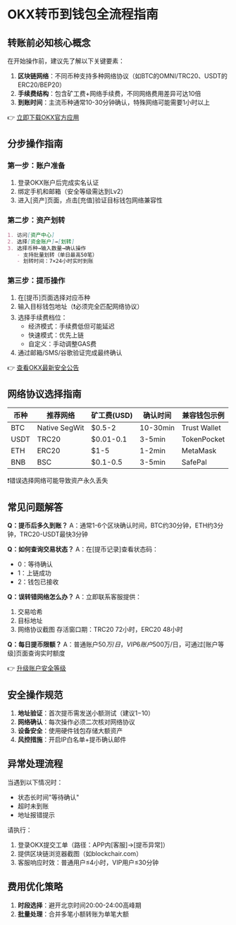 # OKX转币到钱包全流程指南

## 转账前必知核心概念
在开始操作前，建议先了解以下关键要素：
1. **区块链网络**：不同币种支持多种网络协议（如BTC的OMNI/TRC20、USDT的ERC20/BEP20）
2. **手续费结构**：包含矿工费+网络手续费，不同网络费用差异可达10倍
3. **到账时间**：主流币种通常10-30分钟确认，特殊网络可能需要1小时以上

👉 [立即下载OKX官方应用](https://bit.ly/okx_welcome)

## 分步操作指南

### 第一步：账户准备
1. 登录OKX账户后完成实名认证
2. 绑定手机和邮箱（安全等级需达到Lv2）
3. 进入[资产]页面，点击[充值]验证目标钱包网络兼容性

### 第二步：资产划转
```markdown
1. 访问[资产中心]
2. 选择[资金账户]→[划转]
3. 选择币种→输入数量→确认操作
   - 支持批量划转（单日最高50笔）
   - 划转时间：7×24小时实时到账
```

### 第三步：提币操作
1. 在[提币]页面选择对应币种
2. 输入目标钱包地址（❗必须完全匹配网络协议）
3. 选择手续费档位：
   - 经济模式：手续费低但可能延迟
   - 快速模式：优先上链
   - 自定义：手动调整GAS费
4. 通过邮箱/SMS/谷歌验证完成最终确认

👉 [查看OKX最新安全公告](https://bit.ly/okx_welcome)

## 网络协议选择指南

| 币种       | 推荐网络   | 矿工费(USD) | 确认时间  | 兼容钱包示例       |
|------------|------------|-------------|-----------|--------------------|
| BTC        | Native SegWit | $0.5-2    | 10-30min  | Trust Wallet       |
| USDT       | TRC20       | $0.01-0.1   | 3-5min    | TokenPocket        |
| ETH        | ERC20       | $1-5        | 1-2min    | MetaMask           |
| BNB        | BSC         | $0.1-0.5    | 3-5min    | SafePal            |

❗错误选择网络可能导致资产永久丢失

## 常见问题解答

**Q：提币后多久到账？**
A：通常1-6个区块确认时间，BTC约30分钟，ETH约3分钟，TRC20-USDT最快3分钟

**Q：如何查询交易状态？**
A：在[提币记录]查看状态码：
- 0：等待确认
- 1：上链成功
- 2：钱包已接收

**Q：误转错网络怎么办？**
A：立即联系客服提供：
1. 交易哈希
2. 目标地址
3. 网络协议截图
存活窗口期：TRC20 72小时，ERC20 48小时

**Q：每日提币限额？**
A：普通账户$50万/日，VIP6账户$500万/日，可通过[账户等级]页面查询实时额度

👉 [升级账户安全等级](https://bit.ly/okx_welcome)

## 安全操作规范
1. **地址验证**：首次提币需发送小额测试（建议$1-$10）
2. **网络确认**：每次操作必须二次核对网络协议
3. **设备安全**：使用硬件钱包存储大额资产
4. **风控措施**：开启IP白名单+提币确认邮件

## 异常处理流程
当遇到以下情况时：
- 状态长时间"等待确认"
- 超时未到账
- 地址报错提示

请执行：
1. 登录OKX提交工单（路径：APP内[客服]→[提币异常]）
2. 提供区块链浏览器截图（如blockchair.com）
3. 客服响应时效：普通用户≤4小时，VIP用户≤30分钟

## 费用优化策略
1. **时段选择**：避开北京时间20:00-24:00高峰期
2. **批量处理**：合并多笔小额转账为单笔大额